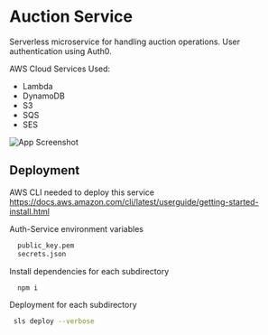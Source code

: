 # Auction Service

Serverless microservice for handling auction operations. User authentication using Auth0.

AWS Cloud Services Used:

- Lambda
- DynamoDB
- S3
- SQS
- SES

![App Screenshot](https://i.ibb.co/LnZvtbV/Untitled.png)

## Deployment

AWS CLI needed to deploy this service
https://docs.aws.amazon.com/cli/latest/userguide/getting-started-install.html

Auth-Service environment variables

```bash
  public_key.pem
  secrets.json

```

Install dependencies for each subdirectory

```bash
  npm i
```

Deployment for each subdirectory

```bash
 sls deploy --verbose
```

